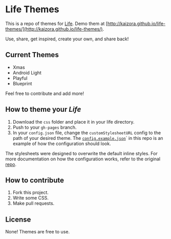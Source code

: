 Life Themes
====

This is a repo of themes for [Life](https://github.com/cheeaun/life). Demo them at [http://kaizora.github.io/life-themes/](http://kaizora.github.io/life-themes/).

Use, share, get inspired, create your own, and share back!

Current Themes
--------------
- Xmas
- Android Light
- Playful
- Blueprint

Feel free to contribute and add more!

How to theme your *Life*
------------------------
1. Download the `css` folder and place it in your life directory.
2. Push to your `gh-pages` branch.
2. In your `config.json` file, change the `customStylesheetURL` config to the path of your desired theme. The [`config.example.json`](https://github.com/kaizora/life-themes/blob/master/config.example.json)` in this repo is an example of how the configuration should look.

The stylesheets were designed to overwrite the default inline styles. For more documentation on how the configuration works, refer to the original [repo](https://github.com/cheeaun/life).

How to contribute
-----------------

1. Fork this project.
2. Write some CSS.
3. Make pull requests.

License
-------

None! Themes are free to use.